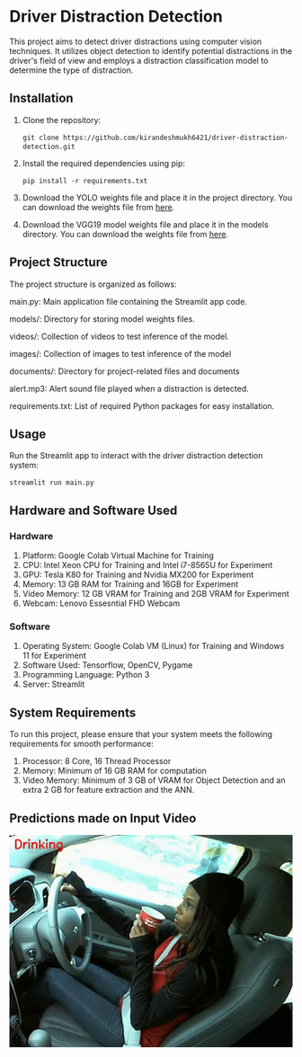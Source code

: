# Driver Distraction Detection

This project aims to detect driver distractions using computer vision techniques. It utilizes object detection to identify potential distractions in the driver's field of view and employs a distraction classification model to determine the type of distraction.


## Installation

1. Clone the repository:

   ```shell
   git clone https://github.com/kirandeshmukh6421/driver-distraction-detection.git

2. Install the required dependencies using pip:
   
   ```shell
   pip install -r requirements.txt

3. Download the YOLO weights file and place it in the project directory. You can download the weights file from [here](https://drive.google.com/file/d/1FiM0xf7engfJIrbDJptG-GBRh5nlLKe7/view?usp=sharing).

4. Download the VGG19 model weights file and place it in the models directory. You can download the weights file from [here](https://drive.google.com/file/d/1TeYYVQOgMGzx9gZg-WknPoXt7YeDHpz0/view?usp=sharing).

## Project Structure
The project structure is organized as follows:

main.py: Main application file containing the Streamlit app code.

models/: Directory for storing model weights files.

videos/: Collection of videos to test inference of the model.

images/: Collection of images to test inference of the model

documents/: Directory for project-related files and documents

alert.mp3: Alert sound file played when a distraction is detected.

requirements.txt: List of required Python packages for easy installation.


## Usage
Run the Streamlit app to interact with the driver distraction detection system:

```shell
streamlit run main.py 
```
## Hardware and Software Used

### Hardware

1. Platform: Google Colab Virtual Machine for Training
2. CPU: Intel Xeon CPU for Training and Intel i7-8565U for Experiment
3. GPU: Tesla K80 for Training and Nvidia MX200 for Experiment
4. Memory: 13 GB RAM for Training and 16GB for Experiment
5. Video Memory: 12 GB VRAM for Training and 2GB VRAM for Experiment
6. Webcam: Lenovo Essesntial FHD Webcam

### Software

1. Operating System: Google Colab VM (Linux) for Training and Windows 11 for Experiment
2. Software Used: Tensorflow, OpenCV, Pygame
3. Programming Language: Python 3
4. Server: Streamlit

## System Requirements

To run this project, please ensure that your system meets the following requirements for smooth performance:

1. Processor: 8 Core, 16 Thread Processor
2. Memory: Minimum of 16 GB RAM for computation
3. Video Memory: Minimum of 3 GB of VRAM for Object Detection and an extra 2 GB for feature extraction and the ANN.

## Predictions made on Input Video
![Output](/images/ezgif-1-ef1e0147eb.gif)



